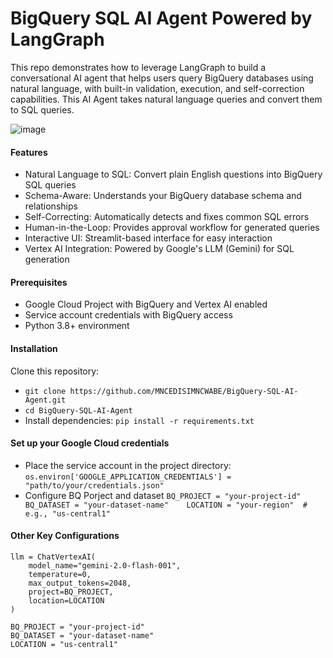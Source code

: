 # BigQuery SQL AI Agent Powered by LangGraph

This repo demonstrates how to leverage LangGraph to build a conversational AI agent that helps users query BigQuery databases using natural language, with built-in validation, execution, and self-correction capabilities. This AI Agent takes natural language queries and convert them to SQL queries.

![image](https://github.com/user-attachments/assets/f7af3c99-912f-4630-a13e-205c8e5806fc)


#### Features
- Natural Language to SQL: Convert plain English questions into BigQuery SQL queries
- Schema-Aware: Understands your BigQuery database schema and relationships
- Self-Correcting: Automatically detects and fixes common SQL errors
- Human-in-the-Loop: Provides approval workflow for generated queries
- Interactive UI: Streamlit-based interface for easy interaction
- Vertex AI Integration: Powered by Google's LLM (Gemini) for SQL generation

#### Prerequisites
- Google Cloud Project with BigQuery and Vertex AI enabled
- Service account credentials with BigQuery access
- Python 3.8+ environment

#### Installation
Clone this repository:
- ``git clone https://github.com/MNCEDISIMNCWABE/BigQuery-SQL-AI-Agent.git``
- ```cd BigQuery-SQL-AI-Agent```
- Install dependencies: ```pip install -r requirements.txt```

#### Set up your Google Cloud credentials
- Place the service account in the project directory: ```os.environ['GOOGLE_APPLICATION_CREDENTIALS'] = "path/to/your/credentials.json"```
- Configure BQ Porject and dataset
``
BQ_PROJECT = "your-project-id"
BQ_DATASET = "your-dataset-name"   
LOCATION = "your-region"  # e.g., "us-central1"
``
#### Other Key Configurations
```
llm = ChatVertexAI(
    model_name="gemini-2.0-flash-001", 
    temperature=0,                     
    max_output_tokens=2048,             
    project=BQ_PROJECT,
    location=LOCATION
)

BQ_PROJECT = "your-project-id"         
BQ_DATASET = "your-dataset-name"       
LOCATION = "us-central1"
```


